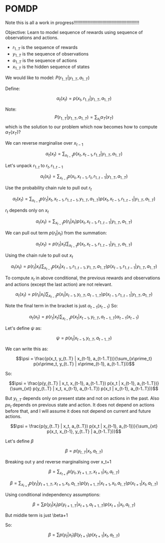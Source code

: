 # POMDP

Note this is all a work in progress!!!!!!!!!!!!!!!!!!!!!!!!!!!!!!!!!!!!!!!!!!!!!!!!!!!!

Objective: Learn to model sequence of rewards using sequence of observations and actions.

* $r_{1..T}$ is the sequence of rewards
* $y_{1..T}$ is the sequence of observations
* $a_{1..T}$ is the sequence of actions
* $x_{1..T}$ is the hidden sequence of states

We would like to model:
$P(r_{1..T} | y_{1..T}, a_{1..T})$

Define:

$$\alpha_t(x_t) = p(x_t,r_{1..t}|y_{1..T}, a_{1..T})$$

Note:
$$P(r_{1..T} | y_{1..T}, a_{1..T}) = \sum_{x_t} \alpha_T(x_T)$$
which is the solution to our problem which now becomes how to compute $\alpha_T(x_T)$?

We can reverse marginalise over $x_{t-1}$

$$\alpha_t(x_t) = \sum_{x_{t-1}} p(x_t, x_{t-1}, r_{1..t}|y_{1..T}, a_{1..T})$$

Let's unpack $r_{1..t}$ to $r_t, r_{1..t-1}$

$$\alpha_t(x_t) = \sum_{x_{t-1}} p(x_t, x_{t-1}, r_t, r_{1..t-1}|y_{1..T}, a_{1..T})$$

Use the probability chain rule to pull out $r_t$

$$\alpha_t(x_t) = \sum_{x_{t-1}} p(r_t | x_t, x_{t-1}, r_{1..t-1}, y_{1..T}, a_{1..T}) p(x_t, x_{t-1}, r_{1..t-1}|y_{1..T}, a_{1..T})$$

$r_t$ depends only on $x_t$

$$\alpha_t(x_t) = \sum_{x_{t-1}} p(r_t | x_t) p(x_t, x_{t-1}, r_{1..t-1}|y_{1..T}, a_{1..T})$$

We can pull out term $p(r_t | x_t)$ from the summation:

$$\alpha_t(x_t) = p(r_t | x_t) \sum_{x_{t-1}} p(x_t, x_{t-1}, r_{1..t-1}|y_{1..T}, a_{1..T})$$

Using the chain rule to pull out $x_t$

$$\alpha_t(x_t) = p(r_t | x_t) \sum_{x_{t-1}} p(x_t | x_{t-1}, r_{1..t-1}, y_{1..T}, a_{1..T}) p(x_{t-1}, r_{1..t-1}|y_{1..T}, a_{1..T})$$

To compute $x_t$ in above conditional, the previous rewards and observations and actions (except the last action) are not relevant.

$$\alpha_t(x_t) = p(r_t | x_t) \sum_{x_{t-1}} p(x_t | x_{t-1},  y_{t..T}, a_{t-1..T}) p(x_{t-1}, r_{1..t-1}|y_{1..T}, a_{1..T})$$

Note the final term in the bracket is just $\alpha_{t-1}(x_{t-1})$ So:

$$\alpha_t(x_t) = p(r_t | x_t) \sum_{x_{t-1}} p(x_t | x_{t-1},  y_{t..T}, a_{t-1..T}) \alpha_{t-1}(x_{t-1})$$

Let's define $\psi$ as:

$$\psi = p(x_t | x_{t-1},  y_{t..T}, a_{t-1..T})$$

We can write this as:

$$\psi = \frac{p(x_t, y_{t..T} | x_{t-1}, a_{t-1..T})}{\sum_{x\prime_t} p(x\prime_t, y_{t..T} | x\prime_{t-1}, a_{t-1..T})}$$

So:

$$\psi = \frac{p(y_{t..T} | x_t, x_{t-1},  a_{t-1..T}) p(x_t | x_{t-1}, a_{t-1..T})}{\sum_{xt} p(y_{t..T} | x_t, x_{t-1},  a_{t-1..T}) p(x_t | x_{t-1}, a_{t-1..T})}$$

But $y_{t..T}$ depends only on present state and not on actions in the past. Also $px_t$ depends on previous state and action. It does not depend on actions before that, and I will assume it does not depend on current and future actions.

$$\psi = \frac{p(y_{t..T} | x_t,  a_{t..T}) p(x_t | x_{t-1}, a_{t-1})}{\sum_{xt} p(x_t, x_{t-1},  y_{t..T} | a_{t-1..T})}$$

Let's define $\beta$

$$\beta = p(y_{t..T} | x_t, a_{t..T})$$

Breaking out y and reverse marginalising over x_t+1

$$\beta = \sum_{x_{t+1}} p(y_t, y_{t+1..T}, x_{t+1} | x_t, a_{t..T})$$

$$\beta = \sum_{x_{t+1}} p(y_t| y_{t+1..T}, x_{t+1},x_t, a_{t..T}) p(y_{t+1..T} | x_{t+1}, x_t, a_{t..T}) p(x_{t+1} | x_t, a_{t..T})$$

Using conditional independency assumptions:

$$\beta = \sum p(y_t|x_t) p(y_{t+1..T} | x_{t+1}, a_{t+1..T}) p(x_{t+1} | x_t, a_{t..T})$$

But middle term is just \beta+1

So:

$$\beta = \sum p(y_t|x_t) \beta(y_{t+1}) p(x_{t+1} | x_t, a_{t..T})$$
